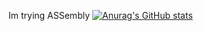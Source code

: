 Im trying ASSembly
[![Anurag's GitHub stats](https://github-readme-stats.vercel.app/api?username=NukeNova)](https://github.com/anuraghazra/github-readme-stats)
